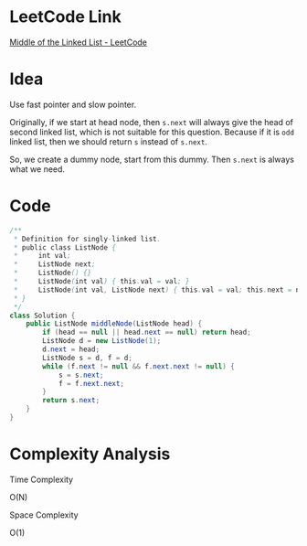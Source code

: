 # LeetCode Link

[Middle of the Linked List - LeetCode](https://leetcode.com/problems/middle-of-the-linked-list/)

# Idea

Use fast pointer and slow pointer.

Originally, if we start at head node, then `s.next` will always give the head of second linked list, which is not suitable for this question. Because if it is `odd` linked list, then we should return `s` instead of `s.next`.

So, we create a dummy node, start from this dummy. Then `s.next` is always what we need.


# Code

```java
/**
 * Definition for singly-linked list.
 * public class ListNode {
 *     int val;
 *     ListNode next;
 *     ListNode() {}
 *     ListNode(int val) { this.val = val; }
 *     ListNode(int val, ListNode next) { this.val = val; this.next = next; }
 * }
 */
class Solution {
    public ListNode middleNode(ListNode head) {
        if (head == null || head.next == null) return head;
        ListNode d = new ListNode(1);
        d.next = head;
        ListNode s = d, f = d;
        while (f.next != null && f.next.next != null) {
            s = s.next;
            f = f.next.next;
        }
        return s.next;
    }
}
```

# Complexity Analysis

Time Complexity

O(N)

Space Complexity

O(1)
